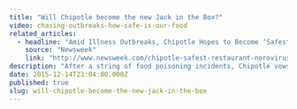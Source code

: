 ```yaml
---
title: "Will Chipotle become the new Jack in the Box?"
video: chasing-outbreaks-how-safe-is-our-food
related_articles:
  - headline: "Amid Illness Outbreaks, Chipotle Hopes to Become ‘Safest Restaurant to Eat At’"
    source: "Newsweek"
    link: "http://www.newsweek.com/chipotle-safest-restaurant-norovirus-ecoli-outbreak-403449"
description: "After a string of food poisoning incidents, Chipotle vows to become a food safety industry leader -- exactly what Jack in the Box did after its 1993 E. coli outbreak sickened more than 700 people."
date: 2015-12-14T21:04:00.000Z
published: true
slug: will-chipotle-become-the-new-jack-in-the-box
---
```


